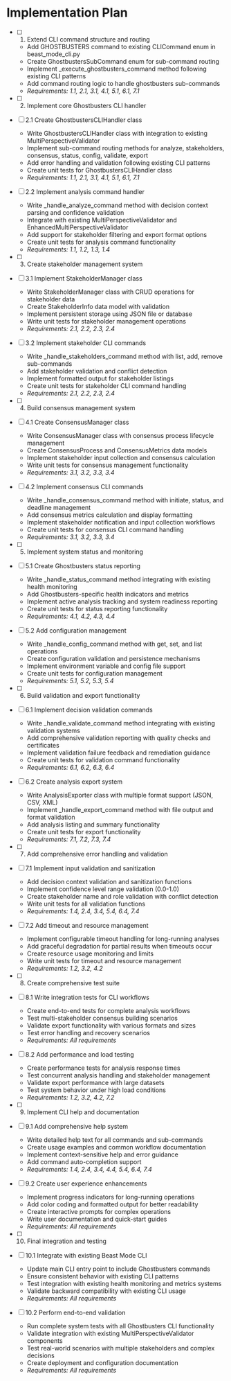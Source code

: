 # Implementation Plan

- [ ] 1. Extend CLI command structure and routing
  - Add GHOSTBUSTERS command to existing CLICommand enum in beast_mode_cli.py
  - Create GhostbustersSubCommand enum for sub-command routing
  - Implement _execute_ghostbusters_command method following existing CLI patterns
  - Add command routing logic to handle ghostbusters sub-commands
  - _Requirements: 1.1, 2.1, 3.1, 4.1, 5.1, 6.1, 7.1_

- [ ] 2. Implement core Ghostbusters CLI handler
- [ ] 2.1 Create GhostbustersCLIHandler class
  - Write GhostbustersCLIHandler class with integration to existing MultiPerspectiveValidator
  - Implement sub-command routing methods for analyze, stakeholders, consensus, status, config, validate, export
  - Add error handling and validation following existing CLI patterns
  - Create unit tests for GhostbustersCLIHandler class
  - _Requirements: 1.1, 2.1, 3.1, 4.1, 5.1, 6.1, 7.1_

- [ ] 2.2 Implement analysis command handler
  - Write _handle_analyze_command method with decision context parsing and confidence validation
  - Integrate with existing MultiPerspectiveValidator and EnhancedMultiPerspectiveValidator
  - Add support for stakeholder filtering and export format options
  - Create unit tests for analysis command functionality
  - _Requirements: 1.1, 1.2, 1.3, 1.4_

- [ ] 3. Create stakeholder management system
- [ ] 3.1 Implement StakeholderManager class
  - Write StakeholderManager class with CRUD operations for stakeholder data
  - Create StakeholderInfo data model with validation
  - Implement persistent storage using JSON file or database
  - Write unit tests for stakeholder management operations
  - _Requirements: 2.1, 2.2, 2.3, 2.4_

- [ ] 3.2 Implement stakeholder CLI commands
  - Write _handle_stakeholders_command method with list, add, remove sub-commands
  - Add stakeholder validation and conflict detection
  - Implement formatted output for stakeholder listings
  - Create unit tests for stakeholder CLI command handling
  - _Requirements: 2.1, 2.2, 2.3, 2.4_

- [ ] 4. Build consensus management system
- [ ] 4.1 Create ConsensusManager class
  - Write ConsensusManager class with consensus process lifecycle management
  - Create ConsensusProcess and ConsensusMetrics data models
  - Implement stakeholder input collection and consensus calculation
  - Write unit tests for consensus management functionality
  - _Requirements: 3.1, 3.2, 3.3, 3.4_

- [ ] 4.2 Implement consensus CLI commands
  - Write _handle_consensus_command method with initiate, status, and deadline management
  - Add consensus metrics calculation and display formatting
  - Implement stakeholder notification and input collection workflows
  - Create unit tests for consensus CLI command handling
  - _Requirements: 3.1, 3.2, 3.3, 3.4_

- [ ] 5. Implement system status and monitoring
- [ ] 5.1 Create Ghostbusters status reporting
  - Write _handle_status_command method integrating with existing health monitoring
  - Add Ghostbusters-specific health indicators and metrics
  - Implement active analysis tracking and system readiness reporting
  - Create unit tests for status reporting functionality
  - _Requirements: 4.1, 4.2, 4.3, 4.4_

- [ ] 5.2 Add configuration management
  - Write _handle_config_command method with get, set, and list operations
  - Create configuration validation and persistence mechanisms
  - Implement environment variable and config file support
  - Create unit tests for configuration management
  - _Requirements: 5.1, 5.2, 5.3, 5.4_

- [ ] 6. Build validation and export functionality
- [ ] 6.1 Implement decision validation commands
  - Write _handle_validate_command method integrating with existing validation systems
  - Add comprehensive validation reporting with quality checks and certificates
  - Implement validation failure feedback and remediation guidance
  - Create unit tests for validation command functionality
  - _Requirements: 6.1, 6.2, 6.3, 6.4_

- [ ] 6.2 Create analysis export system
  - Write AnalysisExporter class with multiple format support (JSON, CSV, XML)
  - Implement _handle_export_command method with file output and format validation
  - Add analysis listing and summary functionality
  - Create unit tests for export functionality
  - _Requirements: 7.1, 7.2, 7.3, 7.4_

- [ ] 7. Add comprehensive error handling and validation
- [ ] 7.1 Implement input validation and sanitization
  - Add decision context validation and sanitization functions
  - Implement confidence level range validation (0.0-1.0)
  - Create stakeholder name and role validation with conflict detection
  - Write unit tests for all validation functions
  - _Requirements: 1.4, 2.4, 3.4, 5.4, 6.4, 7.4_

- [ ] 7.2 Add timeout and resource management
  - Implement configurable timeout handling for long-running analyses
  - Add graceful degradation for partial results when timeouts occur
  - Create resource usage monitoring and limits
  - Write unit tests for timeout and resource management
  - _Requirements: 1.2, 3.2, 4.2_

- [ ] 8. Create comprehensive test suite
- [ ] 8.1 Write integration tests for CLI workflows
  - Create end-to-end tests for complete analysis workflows
  - Test multi-stakeholder consensus building scenarios
  - Validate export functionality with various formats and sizes
  - Test error handling and recovery scenarios
  - _Requirements: All requirements_

- [ ] 8.2 Add performance and load testing
  - Create performance tests for analysis response times
  - Test concurrent analysis handling and stakeholder management
  - Validate export performance with large datasets
  - Test system behavior under high load conditions
  - _Requirements: 1.2, 3.2, 4.2, 7.2_

- [ ] 9. Implement CLI help and documentation
- [ ] 9.1 Add comprehensive help system
  - Write detailed help text for all commands and sub-commands
  - Create usage examples and common workflow documentation
  - Implement context-sensitive help and error guidance
  - Add command auto-completion support
  - _Requirements: 1.4, 2.4, 3.4, 4.4, 5.4, 6.4, 7.4_

- [ ] 9.2 Create user experience enhancements
  - Implement progress indicators for long-running operations
  - Add color coding and formatted output for better readability
  - Create interactive prompts for complex operations
  - Write user documentation and quick-start guides
  - _Requirements: All requirements_

- [ ] 10. Final integration and testing
- [ ] 10.1 Integrate with existing Beast Mode CLI
  - Update main CLI entry point to include Ghostbusters commands
  - Ensure consistent behavior with existing CLI patterns
  - Test integration with existing health monitoring and metrics systems
  - Validate backward compatibility with existing CLI usage
  - _Requirements: All requirements_

- [ ] 10.2 Perform end-to-end validation
  - Run complete system tests with all Ghostbusters CLI functionality
  - Validate integration with existing MultiPerspectiveValidator components
  - Test real-world scenarios with multiple stakeholders and complex decisions
  - Create deployment and configuration documentation
  - _Requirements: All requirements_